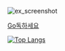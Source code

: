 ![ex_screenshot](https://gist.github.com/GeekTree0101/05d338bb59109fc71871711c6fa49377/raw/3ff868ffcf2f84d419c392667335fe7e9f1bf155/dancing-gopher.gif)

[Go독하세요](https://godoc.org)

[![Top Langs](https://github-readme-stats.vercel.app/api/top-langs/?username=wjdqhry&layout=compact)](https://github.com/anuraghazra/github-readme-stats)
